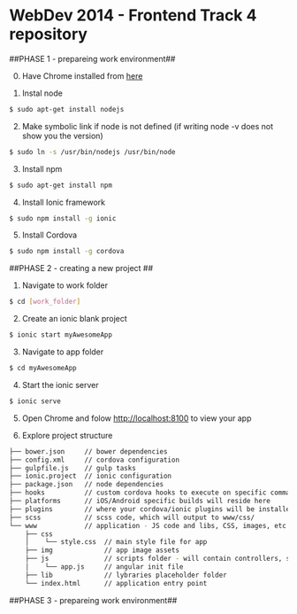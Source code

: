 # WebDev 2014 - Frontend Track 4 repository #

##PHASE 1 - prepareing work environment##

0. Have Chrome installed from [here](http://www.google.com/chrome/)  

1. Instal node  

  ```bash
  $ sudo apt-get install nodejs
  ```

2. Make symbolic link if node is not defined (if writing node -v does not show you the version)  

  ```bash
  $ sudo ln -s /usr/bin/nodejs /usr/bin/node  
  ```

3. Install npm  

  ```bash
  $ sudo apt-get install npm
  ```
  
4. Install Ionic framework 

  ```bash
  $ sudo npm install -g ionic
  ```
  
5. Install Cordova  

  ```bash
  $ sudo npm install -g cordova
  ```
  
  
##PHASE 2 - creating a new project ##

1. Navigate to work folder  

  ```bash
  $ cd [work_folder]
  ```
  
2. Create an ionic blank project  

  ```bash
  $ ionic start myAwesomeApp
  ```
3. Navigate to app folder  

  ```bash
  $ cd myAwesomeApp
  ```
  
4. Start the ionic server  

  ```bash
  $ ionic serve
  ```
5. Open Chrome and folow [http://localhost:8100](http://localhost:8100) to view your app  

6. Explore project structure

  ```bash
  ├── bower.json     // bower dependencies
  ├── config.xml     // cordova configuration
  ├── gulpfile.js    // gulp tasks
  ├── ionic.project  // ionic configuration
  ├── package.json   // node dependencies
  ├── hooks          // custom cordova hooks to execute on specific commands
  ├── platforms      // iOS/Android specific builds will reside here
  ├── plugins        // where your cordova/ionic plugins will be installed
  ├── scss           // scss code, which will output to www/css/
  └── www            // application - JS code and libs, CSS, images, etc.
      ├── css             
      │    └── style.css  // main style file for app
      ├── img             // app image assets
      ├── js              // scripts folder - will contain controllers, services, partial views etc.
      │    └── app.js     // angular init file
      ├── lib             // lybraries placeholder folder
      └── index.html      // application entry point
  ````

##PHASE 3 - prepareing work environment##

